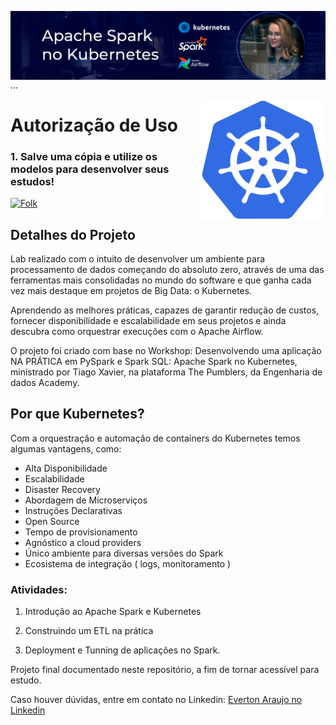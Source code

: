 <img align="right" src="https://raw.githubusercontent.com/araujoeverton/Apache_Spark_no_Kubernetes/521ead7759c0d317a645eb1b7451ce27c9d85b9d/assets/apache-spark-no-kubernetes.jpg" width="1000"/>   ...



<img align="right" src="https://raw.githubusercontent.com/araujoeverton/Apache_Spark_no_Kubernetes/main/assets/Kubernetes_logo_without_workmark.svg" width="200"/>

# Autorização de Uso
### 1. Salve uma cópia e utilize os modelos para desenvolver seus estudos!
<a href="https://github.com/araujoeverton/Apache_Spark_no_Kubernetes/fork">
    <img alt="Folk" title="Fork Button" src="https://shields.io/badge/-DAR%20FORK-red.svg?&style=for-the-badge&logo=github&logoColor=white"/></a>


## Detalhes do Projeto

Lab realizado com o intuito de desenvolver um ambiente para processamento de dados começando do absoluto zero, através de uma das ferramentas mais consolidadas no mundo do software e que ganha cada vez mais destaque em projetos de Big Data: o Kubernetes. 

Aprendendo as melhores práticas, capazes de garantir redução de custos, fornecer disponibilidade e escalabilidade em seus projetos e ainda descubra como orquestrar execuções com o Apache Airflow.

O projeto foi criado com base no Workshop: Desenvolvendo uma aplicação NA PRÁTICA em PySpark e Spark SQL: Apache Spark no Kubernetes, ministrado por Tiago Xavier, na plataforma The Pumblers, da Engenharia de dados Academy.

## Por que Kubernetes?
Com a orquestração e automação de containers do Kubernetes temos algumas vantagens, como:

- Alta Disponibilidade
- Escalabilidade
- Disaster Recovery
- Abordagem de Microserviços
- Instruções Declarativas
- Open Source
- Tempo de provisionamento
- Agnóstico a cloud providers
- Único ambiente para diversas versões do Spark
- Ecosistema de integração ( logs, monitoramento ) 

### Atividades:
1. Introdução ao Apache Spark e Kubernetes

2. Construindo um ETL na prática

3. Deployment e Tunning de aplicações no Spark.

Projeto final documentado neste repositório, a fim de tornar acessível para estudo.

Caso houver dúvidas, entre em contato no Linkedin: [Everton Araujo no Linkedin](https://www.linkedin.com/in/araujoeverton/)
